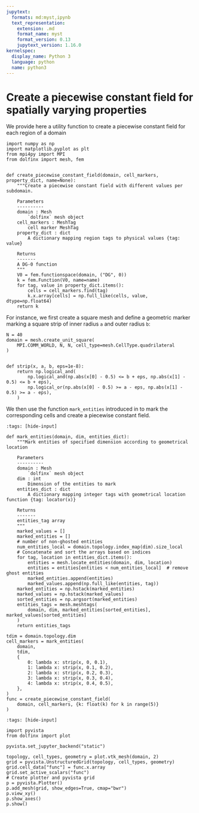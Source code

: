 ```yaml
---
jupytext:
  formats: md:myst,ipynb
  text_representation:
    extension: .md
    format_name: myst
    format_version: 0.13
    jupytext_version: 1.16.0
kernelspec:
  display_name: Python 3
  language: python
  name: python3
---
```


# Create a piecewise constant field for spatially varying properties

We provide here a utility function to create a piecewise constant field for each region of a domain

```{code-cell} ipython3
import numpy as np
import matplotlib.pyplot as plt
from mpi4py import MPI
from dolfinx import mesh, fem


def create_piecewise_constant_field(domain, cell_markers, property_dict, name=None):
    """Create a piecewise constant field with different values per subdomain.

    Parameters
    ----------
    domain : Mesh
        `dolfinx` mesh object
    cell_markers : MeshTag
        cell marker MeshTag
    property_dict : dict
        A dictionary mapping region tags to physical values {tag: value}

    Returns
    -------
    A DG-0 function
    """
    V0 = fem.functionspace(domain, ("DG", 0))
    k = fem.Function(V0, name=name)
    for tag, value in property_dict.items():
        cells = cell_markers.find(tag)
        k.x.array[cells] = np.full_like(cells, value, dtype=np.float64)
    return k
```

For instance, we first create a square mesh and define a geometric marker marking a square strip of inner radius `a` and outer radius `b`:

```{code-cell} ipython3
N = 40
domain = mesh.create_unit_square(
    MPI.COMM_WORLD, N, N, cell_type=mesh.CellType.quadrilateral
)


def strip(x, a, b, eps=1e-8):
    return np.logical_and(
        np.logical_and(np.abs(x[0] - 0.5) <= b + eps, np.abs(x[1] - 0.5) <= b + eps),
        np.logical_or(np.abs(x[0] - 0.5) >= a - eps, np.abs(x[1] - 0.5) >= a - eps),
    )
```

We then use the function `mark_entities` introduced in [](/tips/mark_facets) to mark the corresponding cells and create a piecewise constant field.

```{code-cell} ipython3
:tags: [hide-input]

def mark_entities(domain, dim, entities_dict):
    """Mark entities of specified dimension according to geometrical location

    Parameters
    ----------
    domain : Mesh
        `dolfinx` mesh object
    dim : int
        Dimension of the entities to mark
    entities_dict : dict
        A dictionary mapping integer tags with geometrical location function {tag: locator(x)}

    Returns
    -------
    entities_tag array
    """
    marked_values = []
    marked_entities = []
    # number of non-ghosted entities
    num_entities_local = domain.topology.index_map(dim).size_local
    # Concatenate and sort the arrays based on indices
    for tag, location in entities_dict.items():
        entities = mesh.locate_entities(domain, dim, location)
        entities = entities[entities < num_entities_local]  # remove ghost entities
        marked_entities.append(entities)
        marked_values.append(np.full_like(entities, tag))
    marked_entities = np.hstack(marked_entities)
    marked_values = np.hstack(marked_values)
    sorted_entities = np.argsort(marked_entities)
    entities_tags = mesh.meshtags(
        domain, dim, marked_entities[sorted_entities], marked_values[sorted_entities]
    )
    return entities_tags
```

```{code-cell} ipython3
tdim = domain.topology.dim
cell_markers = mark_entities(
    domain,
    tdim,
    {
        0: lambda x: strip(x, 0, 0.1),
        1: lambda x: strip(x, 0.1, 0.2),
        2: lambda x: strip(x, 0.2, 0.3),
        3: lambda x: strip(x, 0.3, 0.4),
        4: lambda x: strip(x, 0.4, 0.5),
    },
)
func = create_piecewise_constant_field(
    domain, cell_markers, {k: float(k) for k in range(5)}
)
```

```{code-cell} ipython3
:tags: [hide-input]

import pyvista
from dolfinx import plot

pyvista.set_jupyter_backend("static")

topology, cell_types, geometry = plot.vtk_mesh(domain, 2)
grid = pyvista.UnstructuredGrid(topology, cell_types, geometry)
grid.cell_data["func"] = func.x.array
grid.set_active_scalars("func")
# Create plotter and pyvista grid
p = pyvista.Plotter()
p.add_mesh(grid, show_edges=True, cmap="bwr")
p.view_xy()
p.show_axes()
p.show()
```

